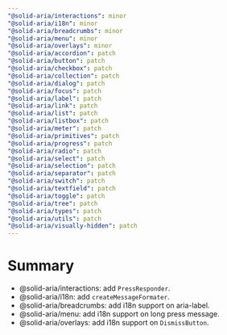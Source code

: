 ```yaml
---
"@solid-aria/interactions": minor
"@solid-aria/i18n": minor
"@solid-aria/breadcrumbs": minor
"@solid-aria/menu": minor
"@solid-aria/overlays": minor
"@solid-aria/accordion": patch
"@solid-aria/button": patch
"@solid-aria/checkbox": patch
"@solid-aria/collection": patch
"@solid-aria/dialog": patch
"@solid-aria/focus": patch
"@solid-aria/label": patch
"@solid-aria/link": patch
"@solid-aria/list": patch
"@solid-aria/listbox": patch
"@solid-aria/meter": patch
"@solid-aria/primitives": patch
"@solid-aria/progress": patch
"@solid-aria/radio": patch
"@solid-aria/select": patch
"@solid-aria/selection": patch
"@solid-aria/separator": patch
"@solid-aria/switch": patch
"@solid-aria/textfield": patch
"@solid-aria/toggle": patch
"@solid-aria/tree": patch
"@solid-aria/types": patch
"@solid-aria/utils": patch
"@solid-aria/visually-hidden": patch
---
```


# Summary

- @solid-aria/interactions: add `PressResponder`.
- @solid-aria/i18n: add `createMessageFormater`.
- @solid-aria/breadcrumbs: add i18n support on aria-label.
- @solid-aria/menu: add i18n support on long press message.
- @solid-aria/overlays: add i18n support on `DismissButton`.
